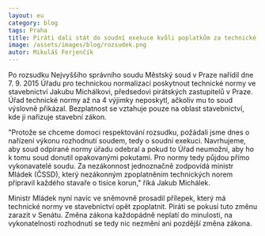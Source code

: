 ```yaml
---
layout: eu
category: blog
tags: Praha
title: Piráti dali stát do soudní exekuce kvůli poplatkům za technické normy
image: /assets/images/blog/rozsudek.png
autor: Mikuláš Ferjenčík
---
```


Po rozsudku Nejvyššího správního soudu Městský soud v Praze nařídil dne 7. 9. 2015 Úřadu pro technickou normalizaci poskytnout technické normy ve stavebnictví Jakubu Michálkovi, předsedovi pirátských zastupitelů v Praze. Úřad technické normy až na 4 výjimky neposkytl, ačkoliv mu to soud výslovně přikázal. Bezplatnost se vztahuje pouze na oblast stavebnictví, kde ji nařizuje stavební zákon.

"Protože se chceme domoci respektování rozsudku, požádali jsme dnes o nařízení výkonu rozhodnutí soudem, tedy o soudní exekuci. Navrhujeme, aby soud odpírané normy úřadu odebral a pokud to Úřad neumožní, aby ho k tomu soud donutil opakovanými pokutami. Pro normy tedy půjdou přímo vykonavatelé soudu. Za nezákonnost jednoznačně zodpovídá ministr Mládek (ČSSD), který nezákonným zpoplatněním technických norem připravil každého stavaře o tisíce korun," říká Jakub Michálek. 

Ministr Mládek nyní navíc ve sněmovně prosadil přílepek, který má technické normy ve stavebnictví opět zpoplatnit. Piráti se pokusí tuto změnu zarazit v Senátu. Změna zákona každopádně neplatí do minulosti, na vykonatelnosti rozhodnutí se tedy nic nezmění ani pozdější změna zákona. 


